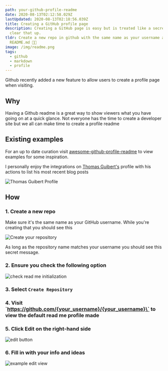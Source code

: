 ```yaml
---
path: your-github-profile-readme
date: 2020-08-13T02:12:58.029Z
lastUpdated: 2020-08-13T02:18:56.039Z
title: Creating a GitHub profile page
description: Creating a GitHub page is easy but is treated like a secret. Let's
  clear that up.
tldr: Create a new repo in github with the same name as your username and add a
  README.md 🤙🏼
image: /img/readme.png
tags:
  - github
  - markdown
  - profile
---
```

Github recently added a new feature to allow users to create a profile page when visiting. 

## Why

Having a Github readme is a great way to show viewers what you have going on at a quick glance. Not everyone has the time to create a developer site but we all can make time to create a profile readme

## Existing examples

For an up to date curation visit [awesome-github-profile-readme](https://github.com/abhisheknaiidu/awesome-github-profile-readme) to view examples for some inspiration. 

I personally enjoy the integrations on [Thomas Guibert's](https://github.com/thmsgbrt) profile with his actions to list his most recent blog posts

![Thomas Guibert Profile](/img/Thomas_Guibert_profile.png)

## How

### 1. Create a new repo

Make sure it's the same name as your GitHub username. While you're creating that you should see this

![Create your repository](/img/creating_readme.png)

As long as the repository name matches your username you should see this secret message. 

### 2. Ensure you check the following option

![check read me initialization](/img/check_readme.png)

### 3. Select `Create Repository`

### 4. Visit \`https://github.com/{your_username}/{your_username}\` to view the default read me profile made

### 5. Click Edit on the right-hand side

![edit button](/img/edit_button.png)

### 6. Fill in with your info and ideas

![example edit view](/img/editing_profile_readme.png)
